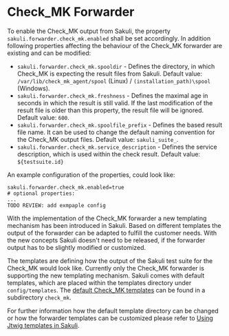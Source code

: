 # Check_MK Forwarder
To enable the Check_MK output from Sakuli, the property `sakuli.forwarder.check_mk.enabled` shall be set accordingly.
In addition following properties affecting the behaviour of the Check_MK forwarder are existing and can be modified: 
* `sakuli.forwarder.check_mk.spooldir` - Defines the directory, in which Check_MK is expecting the result files from Sakuli. Default value: `/var/lib/check_mk_agent/spool` (Linux) / `(installation_path)\spool` (Windows).
* `sakuli.forwarder.check_mk.freshness` - Defines the maximal age in seconds in which the result is still valid. If the last modification of the result file is older than this property, the result file will be ignored. Default value: `600`.
* `sakuli.forwarder.check_mk.spoolfile_prefix` - Defines the based result file name. It can be used to change the default naming convention for the Check_MK output files. Default value: `sakuli_suite_`.
* `sakuli.forwarder.check_mk.service_description` - Defines the service description, which is used within the check result. Default value: `${testsuite.id}`

An example configuration of the properties, could look like:

    sakuli.forwarder.check_mk.enabled=true
    # optional properties:
    ...
    TODO REVIEW: add exmpaple config

With the implementation of the Check_MK forwarder a new templating mechanism has been introduced in Sakuli. Based on different templates the output of the forwarder can be adapted to fulfill the customer needs. With the new concepts Sakuli doesn't need to be released, if the forwarder output has to be slightly modified or customized.
 
The templates are defining how the output of the Sakuli test suite for the Check_MK would look like. Currently only the Check_MK forwarder is supporting the new templating mechanism. Sakuli comes with default templates, which are placed within the templates directory under `config/templates`. The [default Check_MK templates](../src/common/src/main/resources/org/sakuli/common/config/templates/check_mk) can be found in a subdirectory `check_mk`.

For further information how the default template directory can be changed or how the forwarder templates can be customized please refer to [Using Jtwig templates in Sakuli](forwarder-templates.md).
